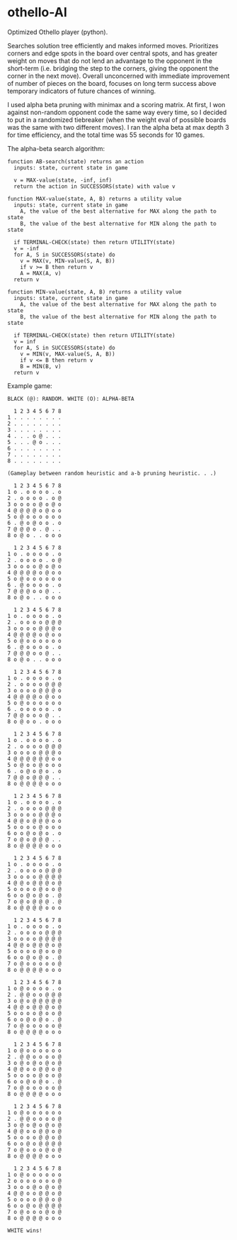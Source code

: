 # othello-AI
Optimized Othello player (python).

Searches solution tree efficiently and makes informed moves. Prioritizes corners and edge spots in the board over central spots, and has greater weight on moves that do not lend an advantage to the opponent in the short-term (i.e. bridging the step to the corners, giving the opponent the corner in the next move). Overall unconcerned with immediate improvement of number of pieces on the board, focuses on long term success above temporary indicators of future chances of winning.

I used alpha beta pruning with minimax and a scoring matrix. At first, I won against non-random opponent code the same way every time, so I decided to put in a randomized tiebreaker (when the weight eval of possible boards was the same with two different moves). I ran the alpha beta at max depth 3 for time efficiency, and the total time was 55 seconds for 10 games.

The alpha-beta search algorithm:
```
function AB-search(state) returns an action
  inputs: state, current state in game
  
  v = MAX-value(state, -inf, inf)
  return the action in SUCCESSORS(state) with value v
```
```
function MAX-value(state, A, B) returns a utility value
  inputs: state, current state in game
    A, the value of the best alternative for MAX along the path to state
    B, the value of the best alternative for MIN along the path to state
    
  if TERMINAL-CHECK(state) then return UTILITY(state)
  v = -inf
  for A, S in SUCCESSORS(state) do
    v = MAX(v, MIN-value(S, A, B))
    if v >= B then return v
    A = MAX(A, v)
  return v
```
```
function MIN-value(state, A, B) returns a utility value
  inputs: state, current state in game
    A, the value of the best alternative for MAX along the path to state
    B, the value of the best alternative for MIN along the path to state
    
  if TERMINAL-CHECK(state) then return UTILITY(state)
  v = inf
  for A, S in SUCCESSORS(state) do
    v = MIN(v, MAX-value(S, A, B))
    if v <= B then return v
    B = MIN(B, v)
  return v
```
Example game:</br>
```
BLACK (@): RANDOM. WHITE (O): ALPHA-BETA

  1 2 3 4 5 6 7 8
1 . . . . . . . .
2 . . . . . . . .
3 . . . . . . . .
4 . . . o @ . . .
5 . . . @ o . . .
6 . . . . . . . .
7 . . . . . . . .
8 . . . . . . . .

(Gameplay between random heuristic and a-b pruning heuristic. . .)

  1 2 3 4 5 6 7 8
1 o . o o o o . o
2 . o o o o . o @
3 o o o o @ o @ o
4 @ @ @ @ o @ o o
5 o @ o o o o o o
6 . @ o @ o o . o
7 @ @ @ o . @ . .
8 o @ o . . o o o

  1 2 3 4 5 6 7 8
1 o . o o o o . o
2 . o o o o . o @
3 o o o o @ o @ o
4 @ @ @ @ o @ o o
5 o @ o o o o o o
6 . @ o o o o . o
7 @ @ @ o o @ . .
8 o @ o . . o o o

  1 2 3 4 5 6 7 8
1 o . o o o o . o
2 . o o o o @ @ @
3 o o o o @ @ @ o
4 @ @ @ @ o @ o o
5 o @ o o o o o o
6 . @ o o o o . o
7 @ @ @ o o @ . .
8 o @ o . . o o o

  1 2 3 4 5 6 7 8
1 o . o o o o . o
2 . o o o o @ @ @
3 o o o o @ @ @ o
4 @ @ @ @ o @ o o
5 o @ o o o o o o
6 . o o o o o . o
7 @ @ o o o @ . .
8 o @ o o . o o o

  1 2 3 4 5 6 7 8
1 o . o o o o . o
2 . o o o o @ @ @
3 o o o o @ @ @ o
4 @ @ @ @ @ @ o o
5 o @ o o @ o o o
6 . o @ o @ o . o
7 @ @ o @ @ @ . .
8 o @ @ @ @ o o o

  1 2 3 4 5 6 7 8
1 o . o o o o . o
2 . o o o o @ @ @
3 o o o o @ @ @ o
4 @ @ o @ @ @ o o
5 o o o o @ o o o
6 o o @ o @ o . o
7 o @ o @ @ @ . .
8 o @ @ @ @ o o o

  1 2 3 4 5 6 7 8
1 o . o o o o . o
2 . o o o o @ @ @
3 o o o o @ @ @ @
4 @ @ o @ @ @ o @
5 o o o o @ o o @
6 o o @ o @ o . @
7 o @ o @ @ @ . @
8 o @ @ @ @ o o o

  1 2 3 4 5 6 7 8
1 o . o o o o . o
2 . o o o o @ @ @
3 o o o o @ @ @ @
4 @ @ o @ @ @ o @
5 o o o o @ o o @
6 o o @ o @ o . @
7 o @ o o o o o @
8 o @ @ @ @ o o o

  1 2 3 4 5 6 7 8
1 o @ o o o o . o
2 . @ @ o o @ @ @
3 o @ o @ @ @ @ @
4 @ @ o @ @ @ o @
5 o o o o @ o o @
6 o o @ o @ o . @
7 o @ o o o o o @
8 o @ @ @ @ o o o

  1 2 3 4 5 6 7 8
1 o @ o o o o o o
2 . @ @ o o o o @
3 o @ o @ o @ o @
4 @ @ o o @ @ o @
5 o o o o @ o o @
6 o o @ o @ o . @
7 o @ o o o o o @
8 o @ @ @ @ o o o

  1 2 3 4 5 6 7 8
1 o @ o o o o o o
2 . @ @ o o o o @
3 o @ o @ o @ o @
4 @ @ o o @ @ o @
5 o o o o @ @ o @
6 o o @ o @ @ @ @
7 o @ o o o @ o @
8 o @ @ @ @ o o o

  1 2 3 4 5 6 7 8
1 o @ o o o o o o
2 o o o o o o o @
3 o o o @ o @ o @
4 @ @ o o @ @ o @
5 o o o o @ @ o @
6 o o @ o @ @ @ @
7 o @ o o o @ o @
8 o @ @ @ @ o o o

WHITE wins!
```
